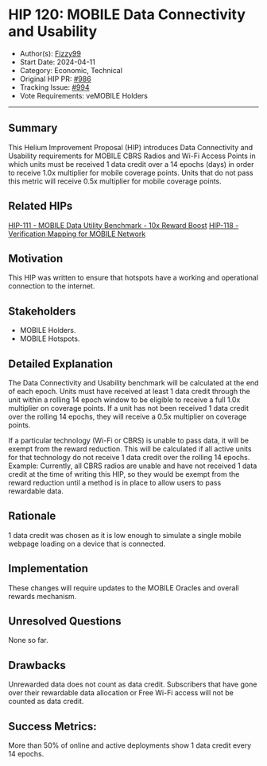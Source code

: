 # HIP 120: MOBILE Data Connectivity and Usability

- Author(s): [Fizzy99](https://github.com/mrfizzy99)
- Start Date: 2024-04-11
- Category: Economic, Technical
- Original HIP PR: [#986](https://github.com/helium/HIP/pull/986)
- Tracking Issue: [#994](https://github.com/helium/HIP/issues/994)
- Vote Requirements: veMOBILE Holders

---

## Summary

This Helium Improvement Proposal (HIP) introduces Data Connectivity and Usability requirements for MOBILE CBRS Radios and Wi-Fi Access Points in which units must be received 1 data credit over a 14 epochs (days) in order to receive 1.0x multiplier for mobile coverage points. Units that do not pass this metric will receive 0.5x multiplier for mobile coverage points.

## Related HIPs

[HIP-111 - MOBILE Data Utility Benchmark - 10x Reward Boost](https://github.com/helium/HIP/blob/main/0111-mobile-data-utility-benchmark.md)
[HIP-118 - Verification Mapping for MOBILE Network](https://github.com/helium/HIP/blob/main/0118-verification-mapping.md)


## Motivation

This HIP was written to ensure that hotspots have a working and operational connection to the internet.


## Stakeholders

- MOBILE Holders.
- MOBILE Hotspots.


## Detailed Explanation
The Data Connectivity and Usability benchmark will be calculated at the end of each epoch. Units must have received at least 1 data credit through the unit within a rolling 14 epoch window to be eligible to receive a full 1.0x multiplier on coverage points. If a unit has not been received 1 data credit over the rolling 14 epochs, they will receive a 0.5x multiplier on coverage points.

If a particular technology (Wi-Fi or CBRS) is unable to pass data, it will be exempt from the reward reduction. This will be calculated if all active units for that technology do not receive 1 data credit over the rolling 14 epochs.
Example: Currently, all CBRS radios are unable and have not received 1 data credit at the time of writing this HIP, so they would be exempt from the reward reduction until a method is in place to allow users to pass rewardable data.


## Rationale
1 data credit was chosen as it is low enough to simulate a single mobile webpage loading on a device that is connected.


## Implementation

These changes will require updates to the MOBILE Oracles and overall rewards mechanism.


## Unresolved Questions

None so far.


## Drawbacks

Unrewarded data does not count as data credit.
Subscribers that have gone over their rewardable data allocation or Free Wi-Fi access will not be counted as data credit.


## Success Metrics:
More than 50% of online and active deployments show 1 data credit every 14 epochs. 
